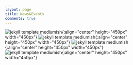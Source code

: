 ```yaml
---
layout: page
title: News&Events
comments: true
---
```



![jekyll template mediumish]({{site.baseurl}}/assets/images/mockup3.png){:align="center" height="450px" width="450px"}
![jekyll template mediumish]({{site.baseurl}}/assets/images/mockup2.png){:align="center" height="450px" width="450px"}
![jekyll template mediumish]({{site.baseurl}}/assets/images/mockup1.png){:align="center" height="450px" width="450px"}
![jekyll template mediumish]({{site.baseurl}}/assets/images/mockup1A.jpg){:align="center" height="450px" width="450px"}

